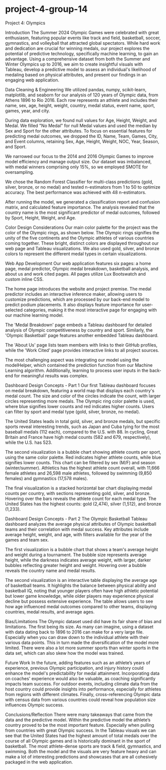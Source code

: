 # project-4-group-14
Project 4: Olympics

Introduction
The Summer 2024 Olympic Games were celebrated with great enthusiasm, featuring popular events like track and field, basketball, soccer, gymnastics, and volleyball that attracted global spectators. While hard work and dedication are crucial for winning medals, our project explores the potential of predictive technology, specifically machine learning, to gain an advantage. Using a comprehensive dataset from both the Summer and Winter Olympics up to 2016, we aim to create insightful visuals with Tableau, develop a predictive model to assess an individual's likelihood of medaling based on physical attributes, and present our findings in an engaging web application.


Data Cleaning & Engineering
We utilized pandas, numpy, scikit-learn, matplotlib, and seaborn for our analysis of 120 years of Olympic data, from Athens 1896 to Rio 2016. Each row represents an athlete and includes their name, sex, age, height, weight, country, medal status, event name, sport, games, year, and city.

During data exploration, we found null values for Age, Height, Weight, and Medal. We filled "No Medal" for null Medal values and used the median by Sex and Sport for the other attributes. To focus on essential features for predicting medal outcomes, we dropped the ID, Name, Team, Games, City, and Event columns, retaining Sex, Age, Height, Weight, NOC, Year, Season, and Sport.

We narrowed our focus to the 2014 and 2016 Olympic Games to improve model efficiency and manage output size. Our dataset was imbalanced, with medal winners comprising only 15%, so we employed SMOTE for oversampling.

We chose the Random Forest Classifier for multi-class predictions (gold, silver, bronze, or no medal) and tested n-estimators from 1 to 50 to optimize accuracy. The best performance was achieved with 48 n-estimators.

After running the model, we generated a classification report and confusion matrix, and calculated feature importance. The analysis revealed that the country name is the most significant predictor of medal outcomes, followed by Sport, Height, Weight, and Age.


Color Design Considerations
Our main color palette for the project was the color of the Olympic rings, as shown below. The Olympic rings signifies the unity of the five continents and the Olympic athletes of various countries coming together. These bright, distinct colors are displayed throughout our web page and Tableau visualizations. We also used gold, silver, and bronze colors to represent the different medal types in certain visualizations. 


Web App Development
Our web application features six pages: a home page, medal predictor, Olympic medal breakdown, basketball analysis, and about us and work cited pages. All pages utilize Lux Bootswatch and custom inline CSS.

The home page introduces the website and project premise. The medal predictor includes an interactive inference maker, allowing users to customize predictions, which are processed by our back-end model to predict podium placements. It also displays feature importance for user-selected categories, making it the most interactive page for engaging with our machine learning model.

The 'Medal Breakdown' page embeds a Tableau dashboard for detailed analysis of Olympic competitiveness by country and sport. Similarly, the 'Olympic Basketball' page features another embedded Tableau dashboard.

The 'About Us' page lists team members with links to their GitHub profiles, while the 'Work Cited' page provides interactive links to all project sources.

The most challenging aspect was integrating our model using the modelHelper, which contained the prediction function from our Machine Learning algorithm. Additionally, learning to process user inputs in the back-end for meaningful results was complex.


Dashboard Design Concepts - Part 1
Our first Tableau dashboard focuses on medal breakdown, featuring a world map that displays each country's medal count. The size and color of the circles indicate the count, with larger circles representing more medals. The Olympic ring color palette is used, where blue signifies lower counts and red indicates higher counts. Users can filter by sport and medal type (gold, silver, bronze, no medal).

The United States leads in total gold, silver, and bronze medals, but specific sports reveal interesting trends, such as Japan and Cuba tying for the most baseball medals (112 each), compared to the U.S. with 88. In cycling, Great Britain and France have high medal counts (582 and 679, respectively), while the U.S. has 523.

The second visualization is a bubble chart showing athlete counts per sport, using the same color palette. Red indicates higher athlete counts, while blue signifies lower counts. This chart can be filtered by sex (M/F) and season (winter/summer). Athletics has the highest athlete count overall, with 11,666 female athletes and 26,598 male athletes, followed by swimming (9,850 females) and gymnastics (17,578 males).

The final visualization is a stacked horizontal bar chart displaying medal counts per country, with sections representing gold, silver, and bronze. Hovering over the bars reveals the athlete count for each medal type. The United States has the highest counts: gold (2,474), silver (1,512), and bronze (1,233).


Dashboard Design Concepts - Part 2
The Olympic Basketball Tableau dashboard analyzes the average physical attributes of Olympic basketball teams and their correlation with medal success. Key attributes include average height, weight, and age, with filters available for the year of the games and team sex.

The first visualization is a bubble chart that shows a team's average height and weight during a tournament. The bubble size represents average height, while the darkness indicates average weight, with larger, darker bubbles reflecting greater height and weight. Hovering over a bubble reveals the country name and medal results.

The second visualization is an interactive table displaying the average age of basketball teams. It highlights the balance between physical ability and basketball IQ, noting that younger players often have high athletic potential but lower game knowledge, while older players may experience physical decline but possess extensive experience. The table allows users to see how age influenced medal outcomes compared to other teams, displaying countries, medal results, and average ages.


Bias/Limitations
The Olympic dataset used did have its fair share of bias and limitations. The first being its size. As many can imagine, using a dataset with data dating back to 1896 to 2016 can make for a very large file. Especially when you can draw down to the individual athlete with their various data points. This in turn made the diversification of the model more limited. There were also a lot more summer sports than winter sports in the data set, which can also skew how the model was trained.


Future Work
In the future, adding features such as an athlete’s years of experience, previous Olympic participation, and injury history could enhance the model's predictability for medal attainment. Incorporating data on coaches' experience would also be valuable, as coaching significantly impacts team success. For outdoor events, including climate data from the host country could provide insights into performance, especially for athletes from regions with different climates. Finally, cross-referencing Olympic data with census data from various countries could reveal how population size influences Olympic success.


Conclusions/Reflection
There were many takeaways that came from the data and the predictive model. Within the predictive model the athlete’s country proved to be the most important feature. Especially when pulling from countries with great Olympic success. In the Tableau visuals we can see that the United States had the highest amount of total medals over the course of all Olympic games and is historically dominant in the sport of basketball. The most athlete-dense sports are track & field, gymnastics, and swimming. Both the model and the visuals are very feature heavy and can make a lot of interesting predictions and showcases that are all cohesively packaged in the web application.
